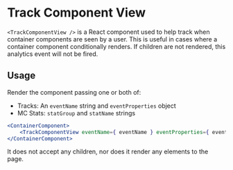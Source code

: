 Track Component View
===========================

`<TrackComponentView />` is a React component used to help track when container components are seen by a user.
This is useful in cases where a container component conditionally renders. If children are 
not rendered, this analytics event will not be fired.

## Usage

Render the component passing one or both of:

- Tracks: An `eventName` string and `eventProperties` object
- MC Stats: `statGroup` and `statName` strings

```jsx
<ContainerComponent>
	<TrackComponentView eventName={ eventName } eventProperties={ eventProperties } />
</ContainerComponent>
```

It does not accept any children, nor does it render any elements to the page.
